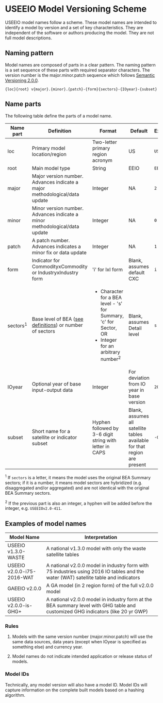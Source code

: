 # USEEIO Model Versioning Scheme

USEEIO model names follow a scheme.
These model names are intended to identify a model by version and a set of key characteristics. 
They are independent of the software or authors producing the model.
They are not full model descriptions.


## Naming pattern
Model names are composed of parts in a clear pattern.
The naming pattern is a set sequence of these parts with required separator characters.
The version number is the major.minor.patch sequence which follows [Semantic Versioning 2.0.0](https://semvar.org/).
```
{loc}{root} v{major}.{minor}.{patch}-{form}{sectors}-{IOyear}-{subset}
```

## Name parts
The following table define the parts of a model name.

| Name part | Definition | Format | Default|  Example |
|---|---|---|---|---|
| loc | Primary model location/region | Two-letter primary region acronym | US | `US`|
| root   | Main model type | String | EEIO | `EEIO`|
| major  | Major version number. Advances indicate a major methodological/data update | Integer | NA | `2` |
| minor  | Minor version number. Advances indicate a minor methodological/data update | Integer | NA | `0` |
| patch |  A patch number. Advances indicates a minor fix or data update | Integer | NA | `1` |
| form   | Indicator for CommodityxCommodity or IndustryxIndustry form | 'i' for IxI form | Blank, assumes default CXC | `i` |
| sectors<sup>1</sup> | Base level of BEA ([see definitions](https://www.bea.gov/sites/default/files/methodologies/industry_primer.pdf#page=17)) or number of sectors | <ul><li>Character for a BEA level - 's' for Summary, 'c' for Sector, OR</li><li>Integer for an arbitrary number<sup>2</sup></li></ul> | Blank, assumes Detail level | `s` or `75` |
| IOyear | Optional year of base input-output data | Integer | For deviation from IO year in base version | `2017` |
| subset | Short name for a satellite or indicator subset | Hyphen followed by 3-6 digit string with letter in CAPS | Blank, assumes all satellite tables available for that region are present | `-GHG` |

<sup>1</sup> If `sectors` is a letter, it means the model uses the original BEA Summary sectors; if it is a number, it means model sectors are hybridized (e.g. disaggregated and/or aggregated) and are not identical with the original BEA Summary sectors.

<sup>2</sup> If the previous part is also an integer, a hyphen will be added before the integer, e.g. `USEEIOv2.0-411`.

## Examples of model names

| Model Name | Interpretation |
|---|---|
| USEEIO v1.3.0-WASTE       | A national v1.3.0 model with only the waste satellite tables |
| USEEIO v2.0.0-i75-2016-WAT | A national v2.0.0 model in industry form with 75 industries using 2016 IO tables and the water (WAT) satellite table and indicators |
| GAEEIO v2.0.0            | A GA model (in 2 region form) of the full v2.0.0 model |
| USEEIO v2.0.0-is-GHG+     | A national v2.0.0 model in industry form at the BEA summary level with GHG table and customized GHG indicators (like 20 yr GWP) |

### Rules

1. Models with the same version number (major.minor.patch) will use the same data sources, data years (except when IOyear is specified as something else) and currency year.
   
2. Model names do not indicate intended application or release status of models.

### Model IDs
Technically, any model version will also have a model ID.
Model IDs will capture information on the complete built models based on a hashing algorithm.









